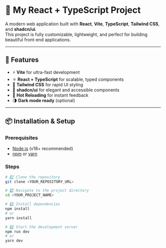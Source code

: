 # 🚀 My React + TypeScript Project

A modern web application built with **React**, **Vite**, **TypeScript**, **Tailwind CSS**, and **shadcn/ui**.  
This project is fully customizable, lightweight, and perfect for building beautiful front-end applications.

---

## 🧩 Features

- ⚡ **Vite** for ultra-fast development  
- ⚛️ **React + TypeScript** for scalable, typed components  
- 🎨 **Tailwind CSS** for rapid UI styling  
- 🧠 **shadcn/ui** for elegant and accessible components  
- 🔄 **Hot Reloading** for instant feedback  
- 🌗 **Dark mode ready** (optional)

---

## 📦 Installation & Setup

### Prerequisites
- [Node.js](https://nodejs.org/) (v18+ recommended)
- [npm](https://www.npmjs.com/) or [yarn](https://yarnpkg.com/)

### Steps

```bash
# 1️⃣ Clone the repository
git clone <YOUR_REPOSITORY_URL>

# 2️⃣ Navigate to the project directory
cd <YOUR_PROJECT_NAME>

# 3️⃣ Install dependencies
npm install
# or
yarn install

# 4️⃣ Start the development server
npm run dev
# or
yarn dev

